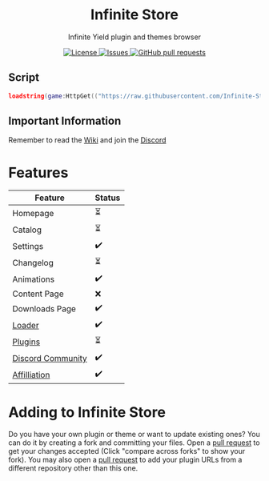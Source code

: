 <h1 align="center">Infinite Store</h2>
<p align="center">Infinite Yield plugin and themes browser</p>
<p align="center">
	<a href="./LICENSE">
		<img alt="License" src="https://img.shields.io/badge/license-MIT-blue?color=7aca00"/>
	</a>
	<a href="https://github.com/Infinite-Store/Infinite-Store/issues">
		<img alt="Issues" src="https://img.shields.io/github/issues/Infinite-Store/Infinite-Store?color=0088ff"/>
	</a>
	<a href="https://github.com/Infinite-Store/Infinite-Store/pulls">
		<img alt="GitHub pull requests" src="https://img.shields.io/github/issues-pr/Infinite-Store/Infinite-Store?color=0088ff"/>
	</a>
</p>

## Script
```lua
loadstring(game:HttpGet(("https://raw.githubusercontent.com/Infinite-Store/Infinite-Store/main/main.lua"), true))()
```

## Important Information
Remember to read the [Wiki](https://github.com/Infinite-Store/Infinite-Store/wiki) and join the [Discord](https://github.com/Infinite-Store/Infinite-Store/wiki#discord)

# Features
Feature|Status
------|-------
Homepage|⏳
Catalog|⏳
Settings|✔️
Changelog|⏳
Animations|✔️
Content Page|❌
Downloads Page|✔️
[Loader](https://github.com/Infinite-Store/Infinite-Store/blob/main/main.lua)|✔️
[Plugins](https://github.com/Infinite-Store/Infinite-Store/blob/main/plugintable.lua)|⏳
[Discord Community](https://github.com/Infinite-Store/Infinite-Store/wiki#discord)|✔️
[Affilliation](https://discord.gg/RcuZnJdf3b)|✔️
# Adding to Infinite Store
Do you have your own plugin or theme or want to update existing ones? You can do it by creating a fork and committing your files. Open a [pull request](https://github.com/Infinite-Store/Infinite-Store/compare) to get your changes accepted (Click "compare across forks" to show your fork). You may also open a [pull request](https://github.com/Infinite-Store/Infinite-Store/compare) to add your plugin URLs from a different repository other than this one.
